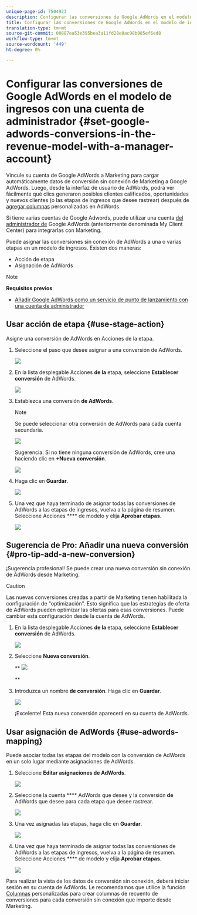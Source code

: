 ```yaml
---
unique-page-id: 7504923
description: Configurar las conversiones de Google AdWords en el modelo de ingresos con una cuenta de administrador - Documentos de marketing - Documentación del producto
title: Configurar las conversiones de Google AdWords en el modelo de ingresos con una cuenta de administrador
translation-type: tm+mt
source-git-commit: 00887ea53e395bea3a11fd28e0ac98b085ef6ed8
workflow-type: tm+mt
source-wordcount: '449'
ht-degree: 0%

---
```



# Configurar las conversiones de Google AdWords en el modelo de ingresos con una cuenta de administrador {#set-google-adwords-conversions-in-the-revenue-model-with-a-manager-account}

Vincule su cuenta de Google AdWords a Marketing para cargar automáticamente datos de conversión sin conexión de Marketing a Google AdWords. Luego, desde la interfaz de usuario de AdWords, podrá ver fácilmente qué clics generaron posibles clientes calificados, oportunidades y nuevos clientes (o las etapas de ingresos que desee rastrear) después de [agregar columnas](https://support.google.com/adwords/answer/3073556) personalizadas en AdWords.

Si tiene varias cuentas de Google Adwords, puede utilizar una cuenta [del administrador de](https://www.google.com/adwords/manager-accounts/) Google AdWords (anteriormente denominada My Client Center) para integrarlas con Marketing.

Puede asignar las conversiones sin conexión de AdWords a una o varias etapas en un modelo de ingresos. Existen dos maneras:

* Acción de etapa
* Asignación de AdWords

>[!NOTE]
>
>**Requisitos previos**
>
>* [Añadir Google AdWords como un servicio de punto de lanzamiento con una cuenta de administrador](../../../../product-docs/administration/additional-integrations/add-google-adwords-as-a-launchpoint-service-with-a-manager-account.md)

>



## Usar acción de etapa {#use-stage-action}

Asigne una conversión de AdWords en Acciones de la etapa.

1. Seleccione el paso que desee asignar a una conversión de AdWords.

   ![](assets/image2015-2-26-16-3a40-3a2.png)

1. En la lista desplegable Acciones **de la** etapa, seleccione **Establecer conversión** de AdWords.

   ![](assets/image2015-2-26-16-3a52-3a24.png)

1. Establezca una conversión **de AdWords**.

   >[!NOTE]
   >
   >Se puede seleccionar otra conversión de AdWords para cada cuenta secundaria.

   ![](assets/image2015-3-27-17-3a16-3a37.png)

   Sugerencia: Si no tiene ninguna conversión de AdWords, cree una haciendo clic en **+Nueva conversión**.

   ![](assets/image2015-3-27-17-3a18-3a58.png)

1. Haga clic en **Guardar**.

   ![](assets/image2015-3-27-17-3a21-3a15.png)

1. Una vez que haya terminado de asignar todas las conversiones de AdWords a las etapas de ingresos, vuelva a la página de resumen. Seleccione Acciones **** de modelo y elija **Aprobar etapas**.

   ![](assets/image2015-2-27-12-3a20-3a20.png)

## Sugerencia de Pro: Añadir una nueva conversión {#pro-tip-add-a-new-conversion}

¡Sugerencia profesional! Se puede crear una nueva conversión sin conexión de AdWords desde Marketing.

>[!CAUTION]
>
>Las nuevas conversiones creadas a partir de Marketing tienen habilitada la configuración de &quot;optimización&quot;. Esto significa que las estrategias de oferta de AdWords pueden optimizar las ofertas para esas conversiones. Puede cambiar esta configuración desde la cuenta de AdWords.

1. En la lista desplegable Acciones **de la** etapa, seleccione **Establecer conversión** de AdWords.

   ![](assets/image2015-2-26-16-3a52-3a24.png)

1. Seleccione **Nueva conversión**.

   ** ![](assets/image2015-3-27-17-3a23-3a13.png)

   **

1. Introduzca un nombre **de conversión**. Haga clic en **Guardar**.

   ![](assets/image2015-3-27-17-3a24-3a49.png)

   ¡Excelente! Esta nueva conversión aparecerá en su cuenta de AdWords.

## Usar asignación de AdWords {#use-adwords-mapping}

Puede asociar todas las etapas del modelo con la conversión de AdWords en un solo lugar mediante asignaciones de AdWords.

1. Seleccione **Editar asignaciones de AdWords**.

   ![](assets/image2015-2-26-17-3a3-3a29.png)

1. Seleccione la cuenta **** AdWords que desee y la conversión **de** AdWords que desee para cada etapa que desee rastrear.

   ![](assets/image2015-3-27-17-3a30-3a15.png)

1. Una vez asignadas las etapas, haga clic en **Guardar**.

   ![](assets/image2015-3-27-17-3a30-3a48.png)

1. Una vez que haya terminado de asignar todas las conversiones de AdWords a las etapas de ingresos, vuelva a la página de resumen. Seleccione Acciones **** de modelo y elija **Aprobar etapas**.

   ![](assets/image2015-2-27-12-3a20-3a20.png)

Para realizar la vista de los datos de conversión sin conexión, deberá iniciar sesión en su cuenta de AdWords. Le recomendamos que utilice la función [Columnas](https://support.google.com/adwords/answer/3073556) personalizadas para crear columnas de recuento de conversiones para cada conversión sin conexión que importe desde Marketing.
